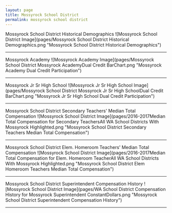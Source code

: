 ```yaml
---
layout: page
title: Mossyrock School District
permalink: mossyrock school district
---
```



Mossyrock School District Historical Demographics
![Mossyrock School District Image](pages/Mossyrock School District Historical Demographics.png "Mossyrock School District Historical Demographics")

___

Mossyrock Academy
![Mossyrock Academy Image](pages/Mossyrock School District Mossyrock AcademyDual Credit BarChart.png "Mossyrock Academy Dual Credit Participation")

___

Mossyrock Jr Sr High School
![Mossyrock Jr Sr High School Image](pages/Mossyrock School District Mossyrock Jr Sr High SchoolDual Credit BarChart.png "Mossyrock Jr Sr High School Dual Credit Participation")

___

Mossyrock School District Secondary Teachers' Median Total Compensation
![Mossyrock School District Image](pages/2016-2017Median Total Compensation for Secondary TeachersAll WA School Districts With Mossyrock Highlighted.png "Mossyrock School District Secondary Teachers Median Total Compensation")

___

Mossyrock School District Elem. Homeroom Teachers' Median Total Compensation
![Mossyrock School District Image](pages/2016-2017Median Total Compensation for Elem. Homeroom TeacherAll WA School Districts With Mossyrock Highlighted.png "Mossyrock School District Elem Homeroom Teachers Median Total Compensation")

___

Mossyrock School District Superintendent Compensation History
![Mossyrock School District Image](pages/WA School District Compensation History for Mossyrock Superintendent ConstantDollars.png "Mossyrock School District Superintendent Compensation History")

___


